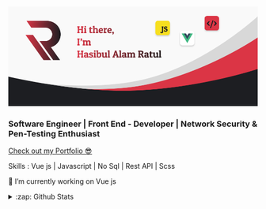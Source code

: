 <img src="https://raw.githubusercontent.com/ratul16/ratul16/master/img/banner.png">

### Software Engineer | Front End - Developer | Network Security & Pen-Testing Enthusiast

[Check out my Portfolio 😎](https://ratul16.netlify.com/) 

Skills : Vue js | Javascript | No Sql | Rest API |  Scss

🔭 I’m currently working on Vue js  

<!-- ![Profile views](https://gpvc.arturio.dev/ratul16)   -->

<details>
  <summary>:zap: Github Stats</summary>

  <img align="center" alt="ratul16's Github Stats" src="https://github-readme-stats.ratul16.vercel.app/api?username=&show_icons=true&hide_border=true&theme=dracula&hide=prs" />

</details>

